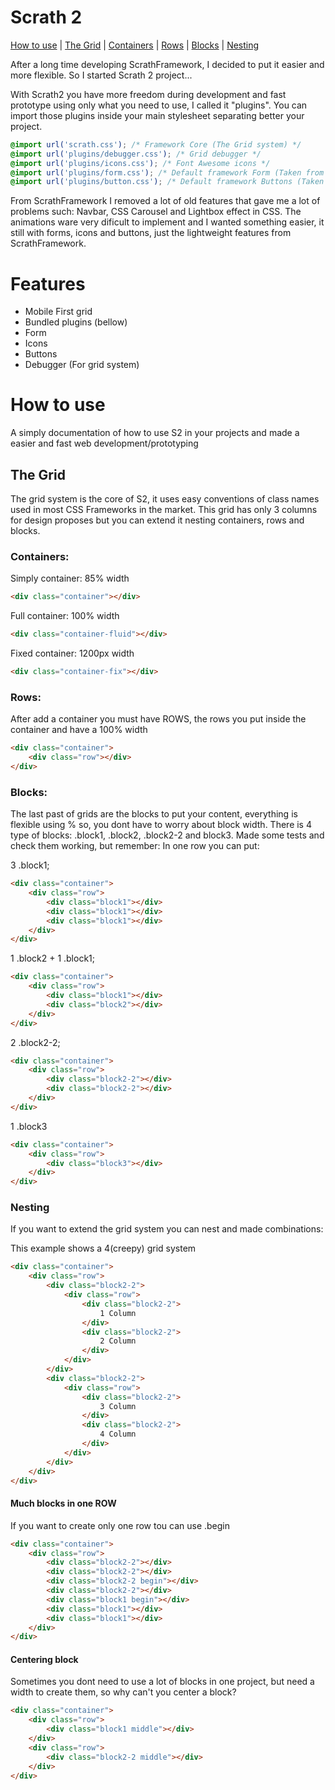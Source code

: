 # Scrath 2

[How to use](#how-to-use) | [The Grid](#the-grid) | [Containers](#containers) | [Rows](#rows) | [Blocks](#blocks) | [Nesting](#nesting)

After a long time developing ScrathFramework, I decided to put it easier and more flexible.
So I started Scrath 2 project...

With Scrath2 you have more freedom during development and fast prototype using only what you need to use, I called it "plugins". You can import those plugins inside your main stylesheet separating better your project.

```css
@import url('scrath.css'); /* Framework Core (The Grid system) */
@import url('plugins/debugger.css'); /* Grid debugger */
@import url('plugins/icons.css'); /* Font Awesome icons */
@import url('plugins/form.css'); /* Default framework Form (Taken from SF) */
@import url('plugins/button.css'); /* Default framework Buttons (Taken from SF) */
```

From ScrathFramework I removed a lot of old features that gave me a lot of problems such: Navbar, CSS Carousel and Lightbox effect in CSS. The animations ware very dificult to implement and I wanted something easier, it still with forms, icons and buttons, just the lightweight features from ScrathFramework.

# Features
* Mobile First grid
* Bundled plugins (bellow)
* Form
* Icons
* Buttons
* Debugger (For grid system)

# How to use
A simply documentation of how to use S2 in your projects and made a easier and fast web development/prototyping

## The Grid
The grid system is the core of S2, it uses easy conventions of class names used in most CSS Frameworks in the market. This grid has only 3 columns for design proposes but you can extend it nesting containers, rows and blocks.

### Containers:

Simply container: 85% width
```html
<div class="container"></div>
```

Full container: 100% width
```html
<div class="container-fluid"></div>
```

Fixed container: 1200px width
```html
<div class="container-fix"></div>
```

### Rows:
After add a container you must have ROWS, the rows you put inside the container and have a 100% width
```html
<div class="container">
	<div class="row"></div>
</div>
```

### Blocks:
The last past of grids are the blocks to put your content, everything is flexible using % so, you dont have to worry about block width. There is 4 type of blocks: .block1, .block2, .block2-2 and block3. Made some tests and check them working, but remember:
In one row you can put:

3 .block1; 
```html
<div class="container">
	<div class="row">
		<div class="block1"></div>
		<div class="block1"></div>
		<div class="block1"></div>
	</div>
</div>
```

1 .block2 + 1 .block1; 
```html
<div class="container">
	<div class="row">
		<div class="block1"></div>
		<div class="block2"></div>
	</div>
</div>
```

2 .block2-2; 
```html
<div class="container">
	<div class="row">
		<div class="block2-2"></div>
		<div class="block2-2"></div>
	</div>
</div>
```

1 .block3
```html
<div class="container">
	<div class="row">
		<div class="block3"></div>
	</div>
</div>
```

### Nesting
If you want to extend the grid system you can nest and made combinations:

This example shows a 4(creepy) grid system
```html
<div class="container">
	<div class="row">
		<div class="block2-2">
			<div class="row">
				<div class="block2-2">
					1 Column
				</div>
				<div class="block2-2">
					2 Column
				</div>
			</div>
		</div>
		<div class="block2-2">
			<div class="row">
				<div class="block2-2">
					3 Column
				</div>
				<div class="block2-2">
					4 Column
				</div>
			</div>
		</div>
	</div>
</div>
```

#### Much blocks in one ROW
If you want to create only one row tou can use .begin
```html
<div class="container">
	<div class="row">
		<div class="block2-2"></div>
		<div class="block2-2"></div>
		<div class="block2-2 begin"></div>
		<div class="block2-2"></div>
		<div class="block1 begin"></div>
		<div class="block1"></div>
		<div class="block1"></div>
	</div>
</div>
```

#### Centering block
Sometimes you dont need to use a lot of blocks in one project, but need a width to create them, so why can't you center a block?
```html
<div class="container">
	<div class="row">
		<div class="block1 middle"></div>
	</div>
	<div class="row">
		<div class="block2-2 middle"></div>
	</div>
</div>
```